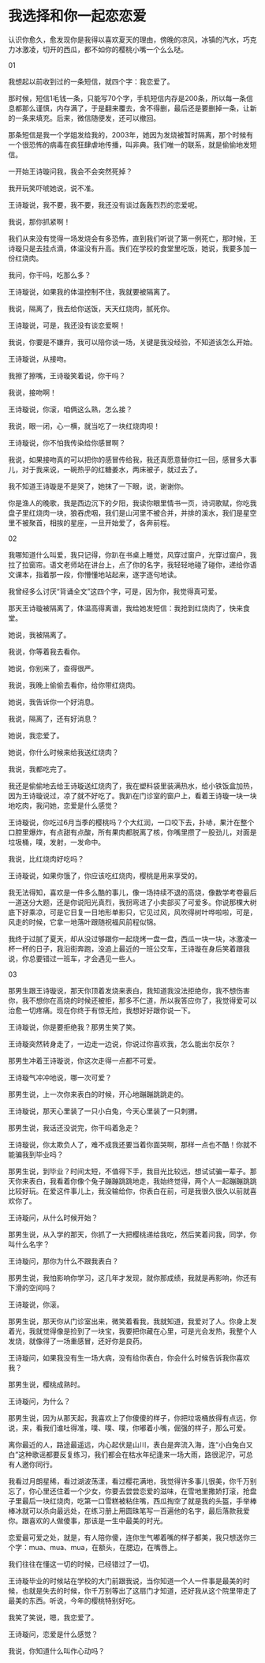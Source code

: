 # 我选择和你一起恋恋爱

认识你愈久，愈发现你是我得以喜欢夏天的理由，傍晚的凉风，冰镇的汽水，巧克力冰激凌，切开的西瓜，都不如你的樱桃小嘴一个么么哒。 

01 

我想起以前收到过的一条短信，就四个字：我恋爱了。 

那时候，短信1毛钱一条，只能写70个字，手机短信内存是200条，所以每一条信息都那么谨慎，内存满了，于是翻来覆去，舍不得删，最后还是要删掉一条，让新的一条来填充。后来，微信随便发，还可以撤回。 

那条短信是我一个学姐发给我的，2003年，她因为发烧被暂时隔离，那个时候有一个很恐怖的病毒在疯狂肆虐地传播，叫非典。我们唯一的联系，就是偷偷地发短信。 

一开始王诗璇问我，我会不会突然死掉？ 

我开玩笑吓唬她说，说不准。 

王诗璇说，我不要，我不要，我还没有谈过轰轰烈烈的恋爱呢。 

我说，那你抓紧啊！ 

我们从来没有觉得一场发烧会有多恐怖，直到我们听说了第一例死亡，那时候，王诗璇只是去挂点滴，体温没有升高。我们在学校的食堂里吃饭，她说，我要多加一份红烧肉。 

我问，你干吗，吃那么多？ 

王诗璇说，如果我的体温控制不住，我就要被隔离了。 

我说，隔离了，我去给你送饭，天天红烧肉，腻死你。 

王诗璇说，可是，我还没有谈恋爱啊！ 

我说，你要是不嫌弃，我可以陪你谈一场，关键是我没经验，不知道该怎么开始。 

王诗璇说，从接吻。 

我擦了擦嘴，王诗璇笑着说，你干吗？ 

我说，接吻啊！ 

王诗璇说，你滚，咱俩这么熟，怎么接？ 

我说，眼一闭，心一横，就当吃了一块红烧肉呗！ 

王诗璇说，你不怕我传染给你感冒啊？ 

我说，如果接吻真的可以把你的感冒传给我，我还真愿意替你扛一回，感冒多大事儿，对于我来说，一碗热乎的红糖姜水，两床被子，就过去了。 

我不知道王诗璇是不是哭了，她抹了一下眼，说，谢谢你。 

你是渔人的晚歌，我是西边沉下的夕阳，我读你眼里情书一页，诗词歌赋，你吃我盘子里红烧肉一块，狼吞虎咽，我们是山河里不被合并，并排的溪水，我们是星空里不被聚首，相挨的星座，一旦开始爱了，各奔前程。 

02 

我哪知道什么叫爱，我只记得，你趴在书桌上睡觉，风穿过窗户，光穿过窗户，我拉了拉窗帘。语文老师站在讲台上，点了你的名字，我轻轻地碰了碰你，递给你语文课本，指着那一段，你懵懂地站起来，逐字逐句地读。 

我曾经多么讨厌“背诵全文”这四个字，可是，因为你，我觉得真可爱。 

那天王诗璇被隔离了，体温高得离谱，我给她发短信：我抢到红烧肉了，快来食堂。 

她说，我被隔离了。 

我说，你等着我去看你。 

她说，你别来了，查得很严。 

我说，我晚上偷偷去看你，给你带红烧肉。 

她说，我告诉你一个好消息。 

我说，隔离了，还有好消息？ 

她说，我恋爱了。 

她说，你什么时候来给我送红烧肉？ 

我说，我都吃完了。 

我还是偷偷地去给王诗璇送红烧肉了，我在塑料袋里装满热水，给小铁饭盒加热，因为王诗璇说过，凉了就不好吃了。我趴在门诊室的窗户上，看着王诗璇一块一块地吃肉，我问她，恋爱是什么感觉？ 

王诗璇说，你吃过6月当季的樱桃吗？个大红润，一口咬下去，扑哧，果汁在整个口腔里爆炸，有点甜有点酸，所有果肉都脱离了核，你嘴里攒了一股劲儿，对面是垃圾桶，噗，发射，一发命中。 

我说，比红烧肉好吃吗？ 

王诗璇说，如果你饿了，你应该吃红烧肉，樱桃是用来享受的。 

我无法得知，喜欢是一件多么酷的事儿，像一场持续不退的高烧，像数学考卷最后一道送分大题，还是你说阳光真烈，我拐弯进了小卖部买了可爱多。你说那棵大树底下好乘凉，可是它日复一日地形单影只，它见过风，风吹得树叶哗啦啦，可是，风走的时候，它拿一地落叶跟随祝福风前程似锦。 

我终于过腻了夏天，却从没过够跟你一起烧烤一盘一盘，西瓜一块一块，冰激凌一杯一杯的日子，我沿街奔跑，没追上最近的一班公交车，王诗璇在身后笑着跟我说，你总要错过一班车，才会遇见一些人。 

03 

那男生跟王诗璇说，那天你顶着发烧来表白，我知道我没法拒绝你，我不想伤害你，我不想你在高烧的时候还被拒，那多不仁道，所以我答应你了，我觉得爱可以治愈一切疼痛。现在你终于有惊无险，我想好好跟你说一下。 

王诗璇说，你是要拒绝我？那男生笑了笑。 

王诗璇突然转身走了，一边走一边说，你说过你喜欢我，怎么能出尔反尔？ 

那男生冲着王诗璇说，你这次走得一点都不可爱。 

王诗璇气冲冲地说，哪一次可爱？ 

那男生说，上一次你来表白的时候，开心地蹦蹦跳跳走的。 

王诗璇说，那天心里装了一只小白兔，今天心里装了一只刺猬。 

那男生说，我话还没说完，你干吗着急走？ 

王诗璇说，你太欺负人了，难不成我还要当着你面哭啊，那样一点也不酷！你就不能骗我到毕业吗？ 

那男生说，到毕业？时间太短，不值得下手，我目光比较远，想试试骗一辈子。那天你来表白，我看着你像个兔子蹦蹦跳跳地走，我始终觉得，两个人一起蹦蹦跳跳比较好玩。在爱这件事儿上，我没输给你，你表白在前，可是我很久很久以前就喜欢你了。 

王诗璇问，从什么时候开始？ 

那男生说，从入学的那天，你抓了一大把樱桃递给我吃，然后笑着问我，同学，你叫什么名字？ 

王诗璇问，那你为什么不跟我表白？ 

那男生说，我怕影响你学习，这几年才发现，就你那成绩，我就是再影响，你还有下滑的空间吗？ 

王诗璇说，你滚。 

那男生说，那天你从门诊室出来，微笑着看我，我就知道，我爱对了人。你身上发着光，我就觉得像是捡到了一块宝，我要把你藏在心里，可是光会发热，我整个人发烧，就像得了一场重感冒，还好你是良药。 

王诗璇问，如果我没有生一场大病，没有给你表白，你会什么时候告诉我你喜欢我？ 

那男生说，樱桃成熟时。 

王诗璇问，为什么？ 

那男生说，因为从那天起，我喜欢上了你傻傻的样子，你把垃圾桶放得有点远，你说，来，看我们谁吐得准，噗、噗、噗，你嘟着小嘴，倔强的样子，那么可爱。 

离你最近的人，路途最遥远，内心起伏是山川，表白是奔流入海，连“小白兔白又白”这种歌谣都要反复练习，我们都会在枯水年纪逢来一场大雨，路很泥泞，可总有人邀你同行。 

我看过月朗星稀，看过湖波荡漾，看过樱花满地，我觉得许多事儿很美，你千万别忘了，你心里还住着一个少女，你要去尝尝恋爱的滋味，在雪地里撒娇打滚，抢盘子里最后一块红烧肉，吃第一口雪糕被粘住嘴，西瓜掏空了就是我的头盔，手举棒棒冰就可以杀向最远处，在练习册上用圆珠笔写一百遍他的名字，最后落款我爱你。跟喜欢的人做傻事，那该是一生中最美的时光。 

恋爱最可爱之处，就是，有人陪你傻，连你生气嘟着嘴的样子都美，我只想送你三个字：mua、mua、mua，在额头，在腮边，在嘴唇上。 

我们往往在懂这一切的时候，已经错过了一切。 

王诗璇毕业的时候站在学校的大门前跟我说，当你知道一个人一件事是最美的时候，也就是失去的时候，你千万别等出了这扇门才知道，还好我从这个院里带走了最美的东西。听说，今年的樱桃特别好吃。 

我笑了笑说，嗯，我恋爱了。 

王诗璇问，恋爱是什么感觉？ 

我说，你知道什么叫作心动吗？